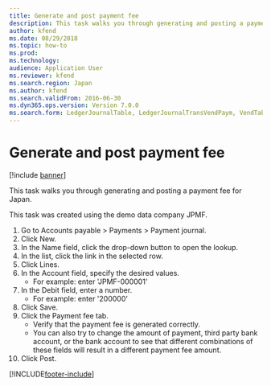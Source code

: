 ```yaml
---
title: Generate and post payment fee
description: This task walks you through generating and posting a payment fee for Japan.
author: kfend
ms.date: 08/29/2018
ms.topic: how-to
ms.prod: 
ms.technology: 
audience: Application User
ms.reviewer: kfend
ms.search.region: Japan
ms.author: kfend
ms.search.validFrom: 2016-06-30
ms.dyn365.ops.version: Version 7.0.0
ms.search.form: LedgerJournalTable, LedgerJournalTransVendPaym, VendTableLookup
---
```

# Generate and post payment fee

[!include [banner](../../includes/banner.md)]

This task walks you through generating and posting a payment fee for Japan.



This task was created using the demo data company JPMF.

1. Go to Accounts payable > Payments > Payment journal.
2. Click New.
3. In the Name field, click the drop-down button to open the lookup.
4. In the list, click the link in the selected row.
5. Click Lines.
6. In the Account field, specify the desired values.
    * For example: enter 'JPMF-000001'  
7. In the Debit field, enter a number.
    * For example: enter '200000'  
8. Click Save.
9. Click the Payment fee tab.
    * Verify that the payment fee is generated correctly.  
    * You can also try to change the amount of payment, third party bank account, or the bank account to see that different combinations of these fields will result in a different payment fee amount.  
10. Click Post.



[!INCLUDE[footer-include](../../../includes/footer-banner.md)]
